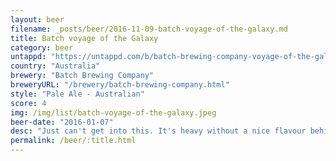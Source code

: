 ```yaml
---
layout: beer
filename: _posts/beer/2016-11-09-batch-voyage-of-the-galaxy.md
title: Batch voyage of the Galaxy
category: beer
untappd: "https://untappd.com/b/batch-brewing-company-voyage-of-the-galaxy/1300263"
country: "Australia"
brewery: "Batch Brewing Company"
breweryURL: "/brewery/batch-brewing-company.html"
style: "Pale Ale - Australian"
score: 4
img: /img/list/batch-voyage-of-the-galaxy.jpeg
beer-date: "2016-01-07"
desc: "Just can't get into this. It's heavy without a nice flavour behind it"
permalink: /beer/:title.html
---
```

